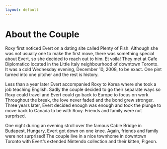 ```yaml
---
layout: default
---
```


About the Couple
================

Roxy first noticed Evert on a dating site called Plenty of Fish. Although she was not usually one to make the first move, there was something special about Evert, so she decided to reach out to him. Et voila! They met at Cafe Diplomatico located in the Little Italy neighbourhood of downtown Toronto. It was a cold Wednesday evening, December 10, 2008, to be exact. One pint turned into one pitcher and the rest is history.

Less than a year later Evert accompanied Roxy to Korea where she took a job teaching English. Sadly the couple decided to go their separate ways so Roxy could travel and Evert could go back to Europe to focus on work. Throughout the break, the love never faded and the bond grew stronger. Three years later, Evert decided enough was enough and took the plunge to move back to Canada to be with Roxy. Friends and family were not surprised.

One night during an evening stroll over the famous Cable Bridge in Budapest, Hungary, Evert got down on one knee. Again, friends and family were not surprised! The couple live in a nice townhome in downtown Toronto with Evert’s extended Nintendo collection and their kitten, Pigeon.

